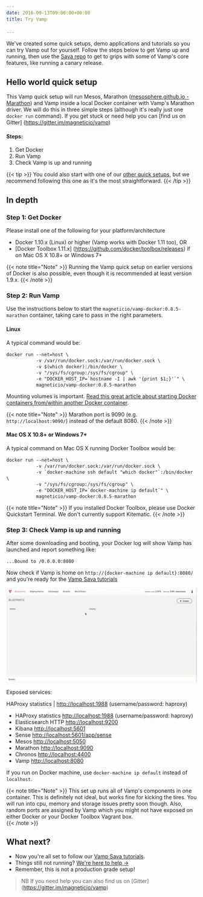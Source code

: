 ```yaml
---
date: 2016-09-13T09:00:00+00:00
title: Try Vamp

---
```


We've created some quick setups, demo applications and tutorials so you can try Vamp out for yourself.  Follow the steps below to get Vamp up and running, then use the [Sava repo](/try-vamp/sava-tutorials/) to get to grips with some of Vamp's core features, like running a canary release. 

## Hello world quick setup

This Vamp quick setup will run Mesos, Marathon ([mesosphere.github.io - Marathon](https://mesosphere.github.io/marathon/)) and Vamp inside a local Docker container with Vamp's Marathon driver. We will do this in three simple steps (although it's really just one `docker run` command). If you get stuck or need help you can [find us on Gitter] (https://gitter.im/magneticio/vamp)

#### Steps:

1. Get Docker
2. Run Vamp
3. Check Vamp is up and running

{{< tip >}}
You could also start with one of our [other quick setups](/resources/run-vamp/quick-setup/), but we recommend following this one as it's the most straightforward.
{{< /tip >}}

## In depth

### Step 1: Get Docker

Please install one of the following for your platform/architecture

- Docker 1.10.x (Linux) or higher (Vamp works with Docker 1.11 too), OR
- [Docker Toolbox 1.11.x] (https://github.com/docker/toolbox/releases) if on Mac OS X 10.8+ or Windows 7+ 

{{< note title="Note" >}}
Running the Vamp quick setup on earlier versions of Docker is also possible, even though it is recommended at least version 1.9.x.
{{< /note >}}

### Step 2: Run Vamp

Use the instructions below to start the `magneticio/vamp-docker:0.8.5-marathon` container, taking care to pass in the right parameters. 

#### Linux

A typical command would be:
```
docker run --net=host \
           -v /var/run/docker.sock:/var/run/docker.sock \
           -v $(which docker):/bin/docker \
           -v "/sys/fs/cgroup:/sys/fs/cgroup" \
           -e "DOCKER_HOST_IP=`hostname -I | awk '{print $1;}'`" \
           magneticio/vamp-docker:0.8.5-marathon
```

Mounting volumes is important. [Read this great article about starting Docker containers from/within another Docker container](https://jpetazzo.github.io/2015/09/03/do-not-use-docker-in-docker-for-ci/).

{{< note title="Note" >}}
Marathon port is 9090 (e.g. `http://localhost:9090/`) instead of the default 8080. 
{{< /note >}}

#### Mac OS X 10.8+ or Windows 7+

A typical command on Mac OS X running Docker Toolbox would be:
```
docker run --net=host \
           -v /var/run/docker.sock:/var/run/docker.sock \
           -v `docker-machine ssh default "which docker"`:/bin/docker \
           -v "/sys/fs/cgroup:/sys/fs/cgroup" \
           -e "DOCKER_HOST_IP=`docker-machine ip default`" \
           magneticio/vamp-docker:0.8.5-marathon
```
  
{{< note title="Note" >}}
If you installed Docker Toolbox, please use Docker Quickstart Terminal. We don't currently support Kitematic.
{{< /note >}}

### Step 3: Check Vamp is up and running

After some downloading and booting, your Docker log will show Vamp has launched and report something like:

```
...Bound to /0.0.0.0:8080
```

Now check if Vamp is home on `http://{docker-machine ip default}:8080/` and you're ready for the [Vamp Sava tutorials](/try-vamp/sava-tutorials/)

![](/images/screens/quicksetup-marathon-infopanel-v090.gif)

Exposed services:


 HAProxy statistics | [http://localhost:1988](http://localhost:1988) (username/password: haproxy) 


- HAProxy statistics [http://localhost:1988](http://localhost:1988) (username/password: haproxy)
- Elasticsearch HTTP [http://localhost:9200](http://localhost:9200)
- Kibana [http://localhost:5601](http://localhost:5601)
- Sense [http://localhost:5601/app/sense](http://localhost:5601/app/sense)
- Mesos [http://localhost:5050](http://localhost:5050)
- Marathon [http://localhost:9090](http://localhost:9090)
- Chronos [http://localhost:4400](http://localhost:4400)
- Vamp [http://localhost:8080](http://localhost:8080)

If you run on Docker machine, use `docker-machine ip default` instead of `localhost`.

{{< note title="Note" >}}
This set up runs all of Vamp's components in one container. This is definitely not ideal, but works fine for kicking the tires.
You will run into cpu, memory and storage issues pretty soon though. Also, random ports are assigned by Vamp which you might not have exposed on either Docker or your Docker Toolbox Vagrant box.  
{{< /note >}}


## What next?

* Now you're all set to follow our [Vamp Sava tutorials](/try-vamp/sava-tutorials/).
* Things still not running? [We're here to help →](https://github.com/magneticio/vamp/issues)
* Remember, this is not a production grade setup!

> NB If you need help you can also find us on [Gitter] (https://gitter.im/magneticio/vamp)